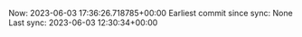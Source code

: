 Now: 2023-06-03 17:36:26.718785+00:00 Earliest commit since sync: None Last sync: 2023-06-03 12:30:34+00:00
